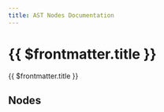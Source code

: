 ```yaml
---
title: AST Nodes Documentation
---
```


# {{ $frontmatter.title }}

{{ $frontmatter.title }}

## Nodes
